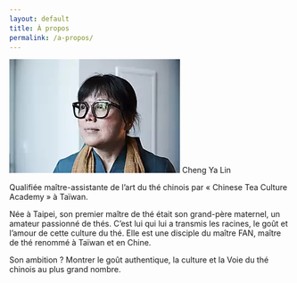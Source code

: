 ```yaml
---
layout: default
title: À propos
permalink: /a-propos/
---
```


![ya-lin](/images/a-propos-ya-lin.jpg)
Cheng Ya Lin

 Qualifiée maître-assistante de l’art du thé chinois par « Chinese Tea Culture Academy » à Taïwan.

Née à Taipei, son premier maître de thé était son grand-père maternel, un amateur passionné de thés. C’est lui qui lui a transmis les racines, le goût et l’amour de cette culture du thé. Elle est une disciple du maître FAN, maître de thé renommé à Taïwan et en Chine.

Son ambition ? Montrer le goût authentique, la culture et la Voie du thé chinois au plus grand nombre.
